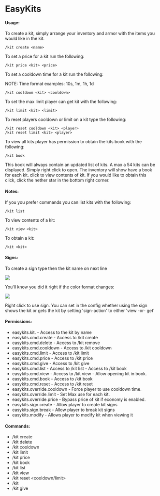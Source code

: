 # EasyKits

#### Usage:
To create a kit, simply arrange your inventory and armor with the items you would like in the kit.

    /kit create <name>
    
To set a price for a kit run the following:

    /kit price <kit> <price>
    
To set a cooldown time for a kit run the following:

NOTE: Time format examples: 10s, 1m, 1h, 1d

    /kit cooldown <kit> <cooldown>
    
To set the max limit player can get kit with the following:

    /kit limit <kit> <limit>
    
To reset players cooldown or limit on a kit type the following:

    /kit reset cooldown <kit> <player>
    /kit reset limit <kit> <player>
    
To view all kits player has permission to obtain the kits book with the following:

    /kit book
    
This book will always contain an updated list of kits. A max a 54 kits can be displayed. Simply right click to open. The inventory will show have a book for each kit. click to view contents of kit. If you would like to obtain this click, click the nether star in the bottom right corner.

#### Notes:
If you you prefer commands you can list kits with the following:

    /kit list
    
To view contents of a kit:

    /kit view <kit>
    
To obtain a kit:

    /kit <kit>
	
#### Signs:
To create a sign type <kit> then the kit name on next line

![](https://i.imgur.com/18UX4KU.png)	

You'll know you did it right if the color format changes:

![](https://i.imgur.com/ZdE93pP.png)

Right click to use sign.
You can set in the config whether using the sign shows the kit or gets the kit by setting 'sign-action' to either 'view -or- get'

#### Permissions:
* easykits.kit.<kit> - Access to the kit by name
* easykits.cmd.create - Access to /kit create
* easykits.cmd.delete - Access to /kit remove
* easykits.cmd.cooldown - Access to /kit cooldown
* easykits.cmd.limit - Access to /kit limit
* easykits.cmd.price - Access to /kit price
* easykits.cmd.give - Access to /kit give
* easykits.cmd.list - Access to /kit list - Access to /kit book
* easykits.cmd.view - Access to /kit view - Allow opening kit in book.
* easykits.cmd.book - Access to /kit book
* easykits.cmd.reset - Access to /kit reset
* easykits.override.cooldown - Force player to use cooldown time.
* easykits.override.limit - Set Max use for each kit.
* easykits.override.price - Bypass price of kit if economy is enabled.
* easykits.sign.create - Allow player to create kit signs
* easykits.sign.break - Allow player to break kit signs
* easykits.modify - Allows player to modify kit when viewing it

#### Commands:
* /kit create <kit>
* /kit delete <kit>
* /kit cooldown <kit> <cooldown>
* /kit limit <kit> <limit>
* /kit price <kit> <price>
* /kit book
* /kit list
* /kit view <kit>
* /kit reset <cooldown/limit> <kit> <player>
* /kit <kit>
* /kit give <player> <kit>
